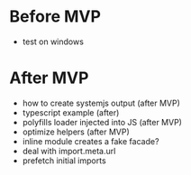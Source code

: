 # Before MVP

- test on windows

# After MVP

- how to create systemjs output (after MVP)
- typescript example (after)
- polyfills loader injected into JS (after MVP)
- optimize helpers (after MVP)
- inline module creates a fake facade?
- deal with import.meta.url
- prefetch initial imports
